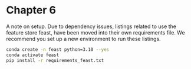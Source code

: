 # Chapter 6

A note on setup. Due to dependency issues, listings related to use the feature store feast, have been moved into their own requirements file. We recommend you set up a new environment to run these listings.

```bash
conda create -n feast python=3.10 --yes
conda activate feast
pip install -r requirements_feast.txt
```